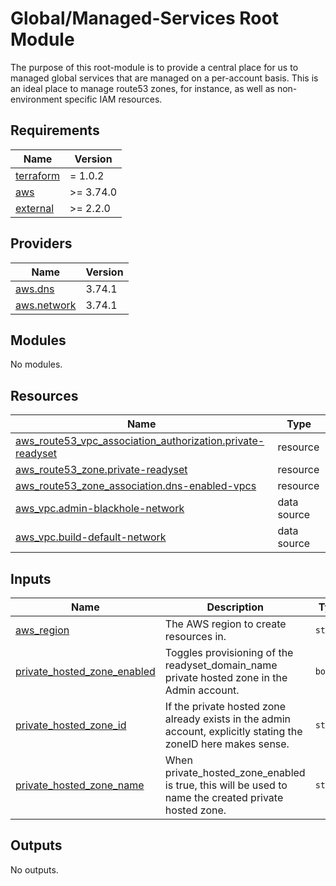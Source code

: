 # Global/Managed-Services Root Module

The purpose of this root-module is to provide a central place for us to managed global services that are managed on a per-account basis. This is an ideal place to manage route53 zones, for instance, as well as non-environment specific IAM resources.

## Requirements

| Name | Version |
|------|---------|
| <a name="requirement_terraform"></a> [terraform](#requirement\_terraform) | = 1.0.2 |
| <a name="requirement_aws"></a> [aws](#requirement\_aws) | >= 3.74.0 |
| <a name="requirement_external"></a> [external](#requirement\_external) | >= 2.2.0 |

## Providers

| Name | Version |
|------|---------|
| <a name="provider_aws.dns"></a> [aws.dns](#provider\_aws.dns) | 3.74.1 |
| <a name="provider_aws.network"></a> [aws.network](#provider\_aws.network) | 3.74.1 |

## Modules

No modules.

## Resources

| Name | Type |
|------|------|
| [aws_route53_vpc_association_authorization.private-readyset](https://registry.terraform.io/providers/hashicorp/aws/latest/docs/resources/route53_vpc_association_authorization) | resource |
| [aws_route53_zone.private-readyset](https://registry.terraform.io/providers/hashicorp/aws/latest/docs/resources/route53_zone) | resource |
| [aws_route53_zone_association.dns-enabled-vpcs](https://registry.terraform.io/providers/hashicorp/aws/latest/docs/resources/route53_zone_association) | resource |
| [aws_vpc.admin-blackhole-network](https://registry.terraform.io/providers/hashicorp/aws/latest/docs/data-sources/vpc) | data source |
| [aws_vpc.build-default-network](https://registry.terraform.io/providers/hashicorp/aws/latest/docs/data-sources/vpc) | data source |

## Inputs

| Name | Description | Type | Default | Required |
|------|-------------|------|---------|:--------:|
| <a name="input_aws_region"></a> [aws\_region](#input\_aws\_region) | The AWS region to create resources in. | `string` | n/a | yes |
| <a name="input_private_hosted_zone_enabled"></a> [private\_hosted\_zone\_enabled](#input\_private\_hosted\_zone\_enabled) | Toggles provisioning of the readyset\_domain\_name private hosted zone in the Admin account. | `bool` | `false` | no |
| <a name="input_private_hosted_zone_id"></a> [private\_hosted\_zone\_id](#input\_private\_hosted\_zone\_id) | If the private hosted zone already exists in the admin account, explicitly stating the zoneID here makes sense. | `string` | `""` | no |
| <a name="input_private_hosted_zone_name"></a> [private\_hosted\_zone\_name](#input\_private\_hosted\_zone\_name) | When private\_hosted\_zone\_enabled is true, this will be used to name the created private hosted zone. | `string` | `"readyset.name"` | no |

## Outputs

No outputs.
